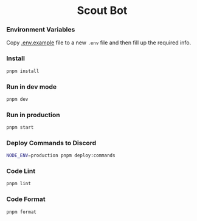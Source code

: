 # <center>Scout Bot</center>

### Environment Variables

Copy [.env.example](./.env.example) file to a new `.env` file and then fill up the required info.

### Install

```bash
pnpm install
```

### Run in dev mode

```bash
pnpm dev
```

### Run in production

```bash
pnpm start
```

### Deploy Commands to Discord

```bash
NODE_ENV=production pnpm deploy:commands
```

### Code Lint

```bash
pnpm lint
```

### Code Format

```bash
pnpm format
```
